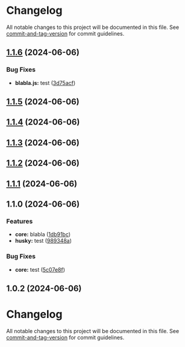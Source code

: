 # Changelog

All notable changes to this project will be documented in this file. See [commit-and-tag-version](https://github.com/absolute-version/commit-and-tag-version) for commit guidelines.

## [1.1.6](https://github.com/enriquegq-arkeero/test/compare/v1.1.5...v1.1.6) (2024-06-06)


### Bug Fixes

* **blabla.js:** test ([3d75acf](https://github.com/enriquegq-arkeero/test/commit/3d75acf38f7ca31ac3453c37f1297cec28874207))

## [1.1.5](https://github.com/enriquegq-arkeero/test/compare/v1.1.4...v1.1.5) (2024-06-06)

## [1.1.4](https://github.com/enriquegq-arkeero/test/compare/v1.1.3...v1.1.4) (2024-06-06)

## [1.1.3](https://github.com/enriquegq-arkeero/test/compare/v1.1.2...v1.1.3) (2024-06-06)

## [1.1.2](https://github.com/enriquegq-arkeero/test/compare/v1.1.1...v1.1.2) (2024-06-06)

## [1.1.1](https://github.com/enriquegq-arkeero/test/compare/v1.1.0...v1.1.1) (2024-06-06)

## 1.1.0 (2024-06-06)


### Features

* **core:** blabla ([1db91bc](https://github.com/enriquegq-arkeero/test/commit/1db91bcf90b88638b7f8b6ffcc6c3d592d8078eb))
* **husky:** test ([989348a](https://github.com/enriquegq-arkeero/test/commit/989348a398dcb4d0b84971f9b9a71d7a15d0b2a2))


### Bug Fixes

* **core:** test ([5c07e8f](https://github.com/enriquegq-arkeero/test/commit/5c07e8f6cb9c2a3a31eed2360b3b9c9af98cfd99))

## 1.0.2 (2024-06-06)

# Changelog

All notable changes to this project will be documented in this file. See [commit-and-tag-version](https://github.com/absolute-version/commit-and-tag-version) for commit guidelines.
